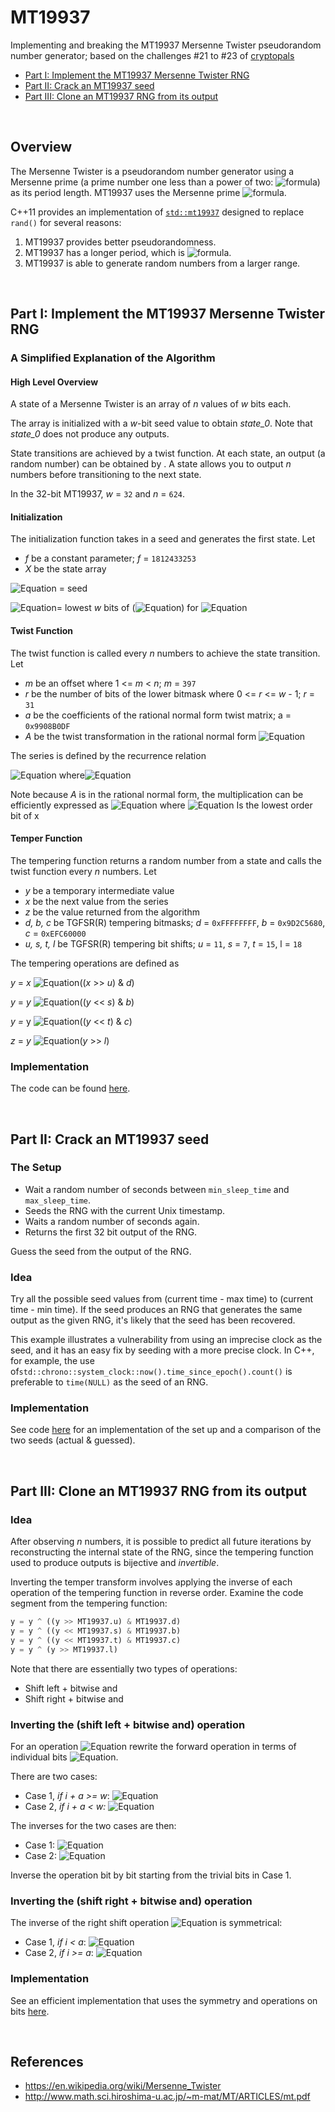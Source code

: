 # MT19937

Implementing and breaking the MT19937 Mersenne Twister pseudorandom number generator; based on the challenges #21 to #23 of [cryptopals](https://github.com/anneouyang/cryptopals)

- [Part I: Implement the MT19937 Mersenne Twister RNG](https://github.com/anneouyang/MT19937#part-i-implement-the-mt19937-mersenne-twister-rng)
- [Part II: Crack an MT19937 seed](https://github.com/anneouyang/MT19937#part-ii-crack-an-mt19937-seed)
- [Part III: Clone an MT19937 RNG from its output](https://github.com/anneouyang/MT19937#part-iii-clone-an-mt19937-rng-from-its-output)



<br />

## Overview

The Mersenne Twister is a pseudorandom number generator using a Mersenne prime (a prime number one less than a power of two: ![formula](https://render.githubusercontent.com/render/math?math=2%5E%7Bn%7D%20-%201)) as its period length. MT19937 uses the Mersenne prime ![formula](https://render.githubusercontent.com/render/math?math=2%5E%7B19937%7D%20-%201).

C++11 provides an implementation of  [`std::mt19937`](http://www.cplusplus.com/reference/random/mt19937/) designed to replace `rand()` for several reasons:

1. MT19937 provides better pseudorandomness.
2. MT19937 has a longer period, which is ![formula](https://render.githubusercontent.com/render/math?math=2%5E%7B19937%7D%20-%201).
3. MT19937 is able to generate random numbers from a larger range.



<br />

## Part I: Implement the MT19937 Mersenne Twister RNG

### A Simplified Explanation of the Algorithm

#### High Level Overview

A state of a Mersenne Twister is an array of *n* values of *w* bits each. 

The array is initialized with a *w*-bit seed value to obtain *state_0*. Note that *state_0* does not produce any outputs. 

State transitions are achieved by a twist function. At each state, an output (a random number) can be obtained by . A state allows you to output *n* numbers before transitioning to the next state.

In the 32-bit MT19937, *w* = `32` and *n* = `624`.

#### Initialization

The initialization function takes in a seed and generates the first state. Let

- *f* be a constant parameter; *f* = `1812433253`
- *X* be the state array

![Equation](https://render.githubusercontent.com/render/math?math=X_0) = seed

![Equation](https://render.githubusercontent.com/render/math?math=X_i)= lowest *w* bits of (![Equation](https://render.githubusercontent.com/render/math?math=f%20%2A%20%28X_%7Bi-1%7D%20%5Coplus%20%28X_%7Bi-1%7D%20%5Cgg%20%28w-2%29%29%29%20%2B%20i)) for ![Equation](https://render.githubusercontent.com/render/math?math=i%20%5Cin%20%5C%7B1..n-1%5C%7D)

#### Twist Function

The twist function is called every *n* numbers to achieve the state transition. Let

- *m* be an offset where 1 <= *m* < *n*; *m* = `397`
- *r* be the number of bits of the lower bitmask where 0 <= *r* <= *w* - 1; *r* = `31`
- *a* be the coefficients of the rational normal form twist matrix; a = `0x9908B0DF`
- *A* be the twist transformation in the rational normal form ![Equation](https://render.githubusercontent.com/render/math?math=%5Cleft%5B%20%7B%5Cbegin%7Barray%7D%7Bcc%7D%200%20%26%20I_%7Bw-1%7D%20%5C%5C%20a_%7Bw-1%7D%20%26%20%28a_%7Bw-2%7D%2C%20...%20%2Ca_0%29%20%5C%5C%20%5Cend%7Barray%7D%20%7D%20%5Cright%5D)

The series is defined by the recurrence relation

![Equation](https://render.githubusercontent.com/render/math?math=X_%7Bi%7D%20%3D%20X_%7Bi%2Bm%7D%20%5Coplus%20%28%28%5Ctext%7Bupper%20w%20-%20r%20bits%7D%20%28X_i%29%20%7C%7C%20%5Ctext%7Blower%20r%20bits%7D%28X_%7Bi%2B1%7D%29%29%20A%29) where![Equation](https://render.githubusercontent.com/render/math?math=i%20%5Cin%20%5C%7B0..n-1%5C%7D)

Note because *A* is in the rational normal form, the multiplication can be efficiently expressed as ![Equation](https://render.githubusercontent.com/render/math?math=%5Cboldsymbol%7Bx%7DA%20%3D%20%5Cbegin%7Bcases%7D%5Cboldsymbol%7Bx%7D%20%5Cgg%201%20%26%20x_0%20%3D%200%5C%5C%28%5Cboldsymbol%7Bx%7D%20%5Cgg%201%29%20%5Coplus%20%5Cboldsymbol%7Ba%7D%20%26%20x_0%20%3D%201%5Cend%7Bcases%7D) where ![Equation](https://render.githubusercontent.com/render/math?math=x_0) Is the lowest order bit of x

#### Temper Function

The tempering function returns a random number from a state and calls the twist function every *n* numbers. Let

- *y* be a temporary intermediate value
- *x* be the next value from the series
- *z* be the value returned from the algorithm
- *d, b, c* be TGFSR(R) tempering bitmasks; *d* = `0xFFFFFFFF`, *b* = `0x9D2C5680`, *c* = `0xEFC60000`
- *u, s, t, l* be TGFSR(R) tempering bit shifts; *u* = `11`, *s* = `7`, *t* = `15`, l = `18`

The tempering operations are defined as 

*y* = *x* ![Equation](https://render.githubusercontent.com/render/math?math=\oplus)((*x* >> *u*) & *d*)

*y* = *y* ![Equation](https://render.githubusercontent.com/render/math?math=\oplus)((*y*  << *s*) & *b*)

*y* *=* y ![Equation](https://render.githubusercontent.com/render/math?math=\oplus)((*y*  << *t*) & *c*)

*z* = *y* ![Equation](https://render.githubusercontent.com/render/math?math=\oplus)(*y* >> *l*) 

### Implementation

The code can be found [here](/code/implement_mt19937).



<br />

## Part II: Crack an MT19937 seed

### The Setup

- Wait a random number of seconds between `min_sleep_time` and `max_sleep_time`.
- Seeds the RNG with the current Unix timestamp.
- Waits a random number of seconds again.
- Returns the first 32 bit output of the RNG.

Guess the seed from the output of the RNG.

### Idea

Try all the possible seed values from (current time - max time) to (current time - min time). If the seed produces an RNG that generates the same output as the given RNG, it's likely that the seed has been recovered. 

This example illustrates a vulnerability from using an imprecise clock as the seed, and it has an easy fix by seeding with a more precise clock. In C++, for example, the use of`std::chrono::system_clock::now().time_since_epoch().count()` is preferable to `time(NULL)` as the seed of an RNG.

### Implementation

See code [here](/code/crack_seed_mt19937) for an implementation of the set up and a comparison of the two seeds (actual & guessed).



<br />

## Part III: Clone an MT19937 RNG from its output

### Idea

After observing *n* numbers, it is possible to predict all future iterations by reconstructing the internal state of the RNG, since the tempering function used to produce outputs is bijective and *invertible*.

Inverting the temper transform involves applying the inverse of each operation of the tempering function in reverse order. Examine the code segment from the tempering function:

```python
y = y ^ ((y >> MT19937.u) & MT19937.d)
y = y ^ ((y << MT19937.s) & MT19937.b)
y = y ^ ((y << MT19937.t) & MT19937.c)
y = y ^ (y >> MT19937.l)
```

Note that there are essentially two types of operations:

- Shift left + bitwise and
- Shift right + bitwise and

### Inverting the (shift left + bitwise and) operation

For an operation ![Equation](https://render.githubusercontent.com/render/math?math=y%20%3D%20x%20%5Coplus%20%28%20%28x%20%5Cll%20a%29%20%5Cland%20b%29%0A) rewrite the forward operation in terms of individual bits ![Equation](https://render.githubusercontent.com/render/math?math=x_i).

There are two cases:

- Case 1, *if i + a >= w*: ![Equation](https://render.githubusercontent.com/render/math?math=y_i%3Dx_i)
- Case 2, *if i + a < w:* ![Equation](https://render.githubusercontent.com/render/math?math=y_i%20%3D%20x_i%20%5Coplus%20%28x_%7Bi%20%2B%20a%7D%20%5Cland%20b_i%29)

The inverses for the two cases are then:

- Case 1: ![Equation](https://render.githubusercontent.com/render/math?math=x_i%3Dy_i)
- Case 2: ![Equation](https://render.githubusercontent.com/render/math?math=x_i%20%3D%20y_i%20%5Coplus%20%28x_%7Bi%20%2B%20a%7D%20%5Cland%20b_i%29)

Inverse the operation bit by bit starting from the trivial bits in Case 1.

### Inverting the (shift right + bitwise and) operation

The inverse of the right shift operation ![Equation](https://render.githubusercontent.com/render/math?math=y%20%3D%20x%20%5Coplus%20%28%20%28x%20%5Cgg%20a%29%20%5Cland%20b%29%0A) is symmetrical:

- Case 1, *if i < a*: ![Equation](https://render.githubusercontent.com/render/math?math=x_i%3Dy_i)
- Case 2, *if i >= a*: ![Equation](https://render.githubusercontent.com/render/math?math=x_i%20%3D%20y_i%20%5Coplus%20%28x_%7Bi%20-%20a%7D%20%5Cland%20b_i%29)

### Implementation

See an efficient implementation that uses the symmetry and operations on bits [here](/code/clone_mt19937.py).



<br />

## References

- https://en.wikipedia.org/wiki/Mersenne_Twister
- http://www.math.sci.hiroshima-u.ac.jp/~m-mat/MT/ARTICLES/mt.pdf